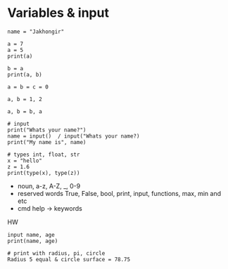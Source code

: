 # Variables & input

    name = "Jakhongir"

    a = 7
    a = 5
    print(a)
    
    b = a
    print(a, b)

    a = b = c = 0

    a, b = 1, 2

    a, b = b, a

    # input
    print("Whats your name?")
    name = input()  / input("Whats your name?)
    print("My name is", name)

    # types int, float, str
    x = "hello"
    z = 1.6
    print(type(x), type(z))

+ noun, a-z, A-Z, _, 0-9
+ reserved words True, False, bool, print, input, functions, max, min and etc
+ cmd help -> keywords

HW

    input name, age
    print(name, age)

    # print with radius, pi, circle
    Radius 5 equal & circle surface = 78.75

